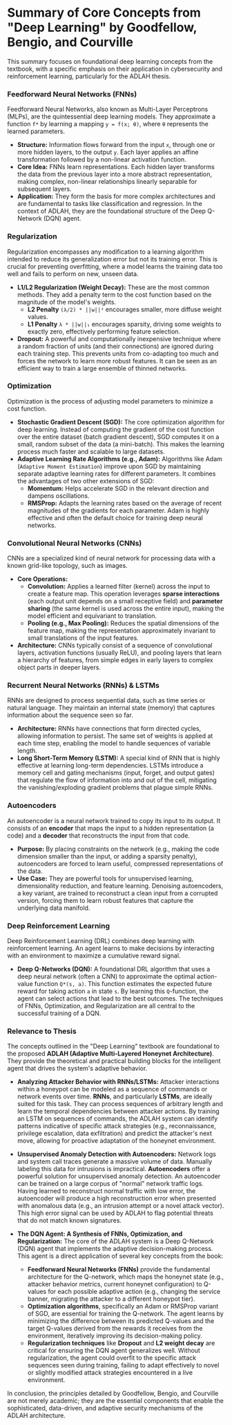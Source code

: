 # Summary of Core Concepts from "Deep Learning" by Goodfellow, Bengio, and Courville

This summary focuses on foundational deep learning concepts from the textbook, with a specific emphasis on their application in cybersecurity and reinforcement learning, particularly for the ADLAH thesis.

### Feedforward Neural Networks (FNNs)

Feedforward Neural Networks, also known as Multi-Layer Perceptrons (MLPs), are the quintessential deep learning models. They approximate a function `f*` by learning a mapping `y = f(x; θ)`, where `θ` represents the learned parameters.

-   **Structure:** Information flows forward from the input `x`, through one or more hidden layers, to the output `y`. Each layer applies an affine transformation followed by a non-linear activation function.
-   **Core Idea:** FNNs learn representations. Each hidden layer transforms the data from the previous layer into a more abstract representation, making complex, non-linear relationships linearly separable for subsequent layers.
-   **Application:** They form the basis for more complex architectures and are fundamental to tasks like classification and regression. In the context of ADLAH, they are the foundational structure of the Deep Q-Network (DQN) agent.

### Regularization

Regularization encompasses any modification to a learning algorithm intended to reduce its generalization error but not its training error. This is crucial for preventing overfitting, where a model learns the training data too well and fails to perform on new, unseen data.

-   **L1/L2 Regularization (Weight Decay):** These are the most common methods. They add a penalty term to the cost function based on the magnitude of the model's weights.
    -   **L2 Penalty** `(λ/2) * ||w||²` encourages smaller, more diffuse weight values.
    -   **L1 Penalty** `λ * ||w||₁` encourages sparsity, driving some weights to exactly zero, effectively performing feature selection.
-   **Dropout:** A powerful and computationally inexpensive technique where a random fraction of units (and their connections) are ignored during each training step. This prevents units from co-adapting too much and forces the network to learn more robust features. It can be seen as an efficient way to train a large ensemble of thinned networks.

### Optimization

Optimization is the process of adjusting model parameters to minimize a cost function.

-   **Stochastic Gradient Descent (SGD):** The core optimization algorithm for deep learning. Instead of computing the gradient of the cost function over the entire dataset (batch gradient descent), SGD computes it on a small, random subset of the data (a mini-batch). This makes the learning process much faster and scalable to large datasets.
-   **Adaptive Learning Rate Algorithms (e.g., Adam):** Algorithms like Adam (`Adaptive Moment Estimation`) improve upon SGD by maintaining separate adaptive learning rates for different parameters. It combines the advantages of two other extensions of SGD:
    -   **Momentum:** Helps accelerate SGD in the relevant direction and dampens oscillations.
    -   **RMSProp:** Adapts the learning rates based on the average of recent magnitudes of the gradients for each parameter. Adam is highly effective and often the default choice for training deep neural networks.

### Convolutional Neural Networks (CNNs)

CNNs are a specialized kind of neural network for processing data with a known grid-like topology, such as images.

-   **Core Operations:**
    -   **Convolution:** Applies a learned filter (kernel) across the input to create a feature map. This operation leverages **sparse interactions** (each output unit depends on a small receptive field) and **parameter sharing** (the same kernel is used across the entire input), making the model efficient and equivariant to translation.
    -   **Pooling (e.g., Max Pooling):** Reduces the spatial dimensions of the feature map, making the representation approximately invariant to small translations of the input features.
-   **Architecture:** CNNs typically consist of a sequence of convolutional layers, activation functions (usually ReLU), and pooling layers that learn a hierarchy of features, from simple edges in early layers to complex object parts in deeper layers.

### Recurrent Neural Networks (RNNs) & LSTMs

RNNs are designed to process sequential data, such as time series or natural language. They maintain an internal state (memory) that captures information about the sequence seen so far.

-   **Architecture:** RNNs have connections that form directed cycles, allowing information to persist. The same set of weights is applied at each time step, enabling the model to handle sequences of variable length.
-   **Long Short-Term Memory (LSTM):** A special kind of RNN that is highly effective at learning long-term dependencies. LSTMs introduce a memory cell and gating mechanisms (input, forget, and output gates) that regulate the flow of information into and out of the cell, mitigating the vanishing/exploding gradient problems that plague simple RNNs.

### Autoencoders

An autoencoder is a neural network trained to copy its input to its output. It consists of an **encoder** that maps the input to a hidden representation (a code) and a **decoder** that reconstructs the input from that code.

-   **Purpose:** By placing constraints on the network (e.g., making the code dimension smaller than the input, or adding a sparsity penalty), autoencoders are forced to learn useful, compressed representations of the data.
-   **Use Case:** They are powerful tools for unsupervised learning, dimensionality reduction, and feature learning. Denoising autoencoders, a key variant, are trained to reconstruct a clean input from a corrupted version, forcing them to learn robust features that capture the underlying data manifold.

### Deep Reinforcement Learning

Deep Reinforcement Learning (DRL) combines deep learning with reinforcement learning. An agent learns to make decisions by interacting with an environment to maximize a cumulative reward signal.

-   **Deep Q-Networks (DQN):** A foundational DRL algorithm that uses a deep neural network (often a CNN) to approximate the optimal action-value function `Q*(s, a)`. This function estimates the expected future reward for taking action `a` in state `s`. By learning this `Q`-function, the agent can select actions that lead to the best outcomes. The techniques of FNNs, Optimization, and Regularization are all central to the successful training of a DQN.

### Relevance to Thesis

The concepts outlined in the "Deep Learning" textbook are foundational to the proposed **ADLAH (Adaptive Multi-Layered Honeynet Architecture)**. They provide the theoretical and practical building blocks for the intelligent agent that drives the system's adaptive behavior.

-   **Analyzing Attacker Behavior with RNNs/LSTMs:**
    Attacker interactions within a honeypot can be modeled as a sequence of commands or network events over time. **RNNs**, and particularly **LSTMs**, are ideally suited for this task. They can process sequences of arbitrary length and learn the temporal dependencies between attacker actions. By training an LSTM on sequences of commands, the ADLAH system can identify patterns indicative of specific attack strategies (e.g., reconnaissance, privilege escalation, data exfiltration) and predict the attacker's next move, allowing for proactive adaptation of the honeynet environment.

-   **Unsupervised Anomaly Detection with Autoencoders:**
    Network logs and system call traces generate a massive volume of data. Manually labeling this data for intrusions is impractical. **Autoencoders** offer a powerful solution for unsupervised anomaly detection. An autoencoder can be trained on a large corpus of "normal" network traffic logs. Having learned to reconstruct normal traffic with low error, the autoencoder will produce a high reconstruction error when presented with anomalous data (e.g., an intrusion attempt or a novel attack vector). This high error signal can be used by ADLAH to flag potential threats that do not match known signatures.

-   **The DQN Agent: A Synthesis of FNNs, Optimization, and Regularization:**
    The core of the ADLAH system is a Deep Q-Network (DQN) agent that implements the adaptive decision-making process. This agent is a direct application of several key concepts from the book:
    -   **Feedforward Neural Networks (FNNs)** provide the fundamental architecture for the Q-network, which maps the honeynet state (e.g., attacker behavior metrics, current honeynet configuration) to Q-values for each possible adaptive action (e.g., changing the service banner, migrating the attacker to a different honeypot tier).
    -   **Optimization algorithms**, specifically an Adam or RMSProp variant of SGD, are essential for training the Q-network. The agent learns by minimizing the difference between its predicted Q-values and the target Q-values derived from the rewards it receives from the environment, iteratively improving its decision-making policy.
    -   **Regularization techniques** like **Dropout** and **L2 weight decay** are critical for ensuring the DQN agent generalizes well. Without regularization, the agent could overfit to the specific attack sequences seen during training, failing to adapt effectively to novel or slightly modified attack strategies encountered in a live environment.

In conclusion, the principles detailed by Goodfellow, Bengio, and Courville are not merely academic; they are the essential components that enable the sophisticated, data-driven, and adaptive security mechanisms of the ADLAH architecture.